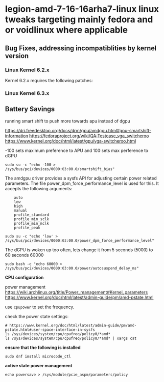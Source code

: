 # legion-amd-7-16-16arha7-linux linux tweaks targeting mainly fedora and or voidlinux where applicable 

## Bug Fixes, addressing incompatiblities by kernel version

### Linux Kernel 6.2.x

Kernel 6.2.x requires the following patches:



### Linux Kernel 6.3.x



## Battery Savings

running smart shift to push more towards apu instead of dgpu

https://dri.freedesktop.org/docs/drm/gpu/amdgpu.html#gpu-smartshift-information
https://fedoraproject.org/wiki/QA:Testcase_vga_switcheroo
https://www.kernel.org/doc/html/latest/gpu/vga-switcheroo.html

-100 sets maximum preference to APU and 100 sets max perference to dGPU

```
sudo su -c "echo -100 > /sys/bus/pci/devices/0000:03:00.0/smartshift_bias"
```

The amdgpu driver provides a sysfs API for adjusting certain power related parameters. The file power_dpm_force_performance_level is used for this. It accepts the following arguments:

```
    auto
    low
    high
    manual
    profile_standard
    profile_min_sclk
    profile_min_mclk
    profile_peak
```

```
sudo su -c "echo 'low' > /sys/bus/pci/devices/0000:03:00.0/power_dpm_force_performance_level"
```

The dGPU is woken up too often, lets change it from 5 seconds (5000) to 60 seconds 60000

```
sudo bash -c "echo 60000 > /sys/bus/pci/devices/0000:03:00.0/power/autosuspend_delay_ms"
```

**CPU configuration**

power management
https://wiki.archlinux.org/title/Power_management#Kernel_parameters
https://www.kernel.org/doc/html/latest/admin-guide/pm/amd-pstate.html

use ```cpupower``` to set the frequency.

check the power state settings:
```
# https://www.kernel.org/doc/html/latest/admin-guide/pm/amd-pstate.html#user-space-interface-in-sysfs
ls /sys/devices/system/cpu/cpufreq/policy0/*amd*
ls /sys/devices/system/cpu/cpufreq/policy0/*amd* | xargs cat
```

**ensure that the following is installed**

```
sudo dnf install microcode_ctl
```


**active state power management**

```echo powersave > /sys/module/pcie_aspm/parameters/policy```


